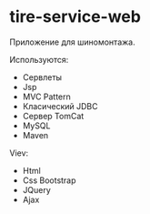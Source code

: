 # tire-service-web

Приложение для шиномонтажа.

Используются:
* Сервлеты
* Jsp
* MVC Pattern
* Класический JDBC 
* Сервер TomCat
* MySQL
* Maven

Viev:
* Html
* Css Bootstrap
* JQuery
* Ajax
